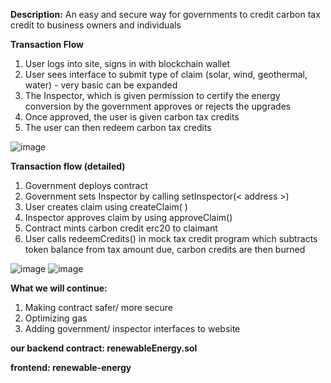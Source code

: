 **Description:**
An easy and secure way for governments to credit
carbon tax credit to business owners and individuals

**Transaction Flow**
1. User logs into site, signs in with blockchain wallet
2. User sees interface to submit type of claim (solar,
wind, geothermal, water) - very basic can be
expanded
3. The Inspector, which is given permission to certify the
energy conversion by the government approves or
rejects the upgrades
4. Once approved, the user is given carbon tax credits
5. The user can then redeem carbon tax credits

![image](https://user-images.githubusercontent.com/100609687/190924952-4175d4ae-4e61-4cae-a6d8-8ff012d9750b.png)

**Transaction flow (detailed)**
1. Government deploys contract
2. Government sets Inspector by calling setInspector(< address >)
3. User creates claim using createClaim( <renewable energy type>)
4. Inspector approves claim by using approveClaim()
5. Contract mints carbon credit erc20 to claimant
6. User calls redeemCredits() in mock tax credit program which subtracts token
balance from tax amount due, carbon credits are then burned

![image](https://user-images.githubusercontent.com/100609687/190928480-774b67a6-2e6e-4ad1-bd0e-4abcb0a29266.png)
![image](https://user-images.githubusercontent.com/100609687/190925002-a1fed611-027a-48d9-a174-aa65818576a9.png)

**What we will continue:**
1. Making contract safer/ more secure
2. Optimizing gas
3. Adding government/ inspector interfaces to website

**our backend contract: 
renewableEnergy.sol**

**frontend:
renewable-energy**
